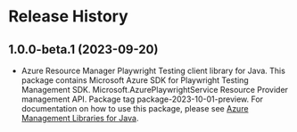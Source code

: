 # Release History

## 1.0.0-beta.1 (2023-09-20)

- Azure Resource Manager Playwright Testing client library for Java. This package contains Microsoft Azure SDK for Playwright Testing Management SDK. Microsoft.AzurePlaywrightService Resource Provider management API. Package tag package-2023-10-01-preview. For documentation on how to use this package, please see [Azure Management Libraries for Java](https://aka.ms/azsdk/java/mgmt).
